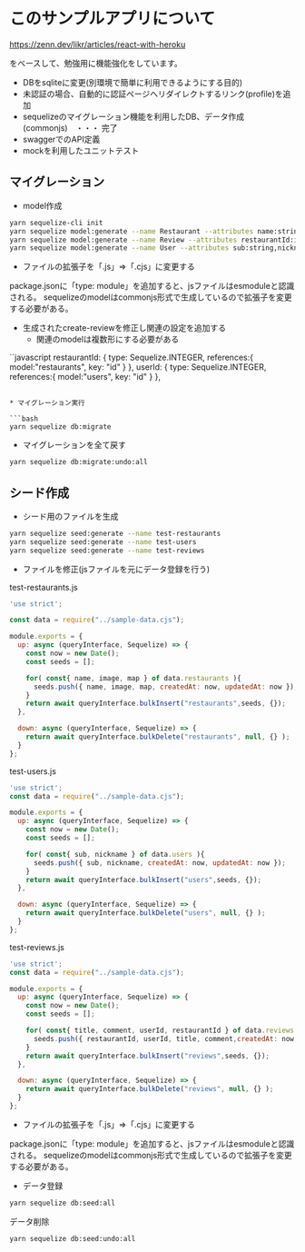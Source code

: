 # このサンプルアプリについて

https://zenn.dev/likr/articles/react-with-heroku

をベースして、勉強用に機能強化をしています。
* DBをsqliteに変更(別環境で簡単に利用できるようにする目的)
* 未認証の場合、自動的に認証ページへリダイレクトするリンク(profile)を追加
* sequelizeのマイグレーション機能を利用したDB、データ作成(commonjs)　・・・ 完了
* swaggerでのAPI定義
* mockを利用したユニットテスト



## マイグレーション
* model作成
```bash
yarn sequelize-cli init
yarn sequelize model:generate --name Restaurant --attributes name:string,image:string,map:string
yarn sequelize model:generate --name Review --attributes restaurantId:integer,userId:integer,title:string,comment:string
yarn sequelize model:generate --name User --attributes sub:string,nickname:string
```

* ファイルの拡張子を「.js」⇒「.cjs」に変更する

package.jsonに「type: module」を追加すると、jsファイルはesmoduleと認識される。
sequelizeのmodelはcommonjs形式で生成しているので拡張子を変更する必要がある。

* 生成されたcreate-reviewを修正し関連の設定を追加する
    * 関連のmodelは複数形にする必要がある

``javascript
restaurantId: {
    type: Sequelize.INTEGER,
    references:{
        model:"restaurants",
        key: "id"
    }
},
userId: {
    type: Sequelize.INTEGER,
    references:{
        model:"users",
        key: "id"
    }
},
```

* マイグレーション実行

```bash
yarn sequelize db:migrate
```

* マイグレーションを全て戻す
```bash
yarn sequelize db:migrate:undo:all
```


## シード作成
* シード用のファイルを生成

```bash
yarn sequelize seed:generate --name test-restaurants
yarn sequelize seed:generate --name test-users
yarn sequelize seed:generate --name test-reviews
```

* ファイルを修正(jsファイルを元にデータ登録を行う)

test-restaurants.js
```javascript
'use strict';

const data = require("../sample-data.cjs");

module.exports = {
  up: async (queryInterface, Sequelize) => {
    const now = new Date();
    const seeds = [];    

    for( const{ name, image, map } of data.restaurants ){
      seeds.push({ name, image, map, createdAt: now, updatedAt: now });
    }
    return await queryInterface.bulkInsert("restaurants",seeds, {});
  },

  down: async (queryInterface, Sequelize) => {
    return await queryInterface.bulkDelete("restaurants", null, {} );
  }
};

```

test-users.js
```javascript
'use strict';
const data = require("../sample-data.cjs");

module.exports = {
  up: async (queryInterface, Sequelize) => {
    const now = new Date();
    const seeds = [];    

    for( const{ sub, nickname } of data.users ){
      seeds.push({ sub, nickname, createdAt: now, updatedAt: now });
    }
    return await queryInterface.bulkInsert("users",seeds, {});
  },

  down: async (queryInterface, Sequelize) => {
    return await queryInterface.bulkDelete("users", null, {} );
  }
};
```

test-reviews.js
```javascript
'use strict';
const data = require("../sample-data.cjs");

module.exports = {
  up: async (queryInterface, Sequelize) => {
    const now = new Date();
    const seeds = [];    

    for( const{ title, comment, userId, restaurantId } of data.reviews ){
      seeds.push({ restaurantId, userId, title, comment,createdAt: now, updatedAt: now });
    }
    return await queryInterface.bulkInsert("reviews",seeds, {});
  },

  down: async (queryInterface, Sequelize) => {
    return await queryInterface.bulkDelete("reviews", null, {} );
  }
};
```


* ファイルの拡張子を「.js」⇒「.cjs」に変更する

package.jsonに「type: module」を追加すると、jsファイルはesmoduleと認識される。
sequelizeのmodelはcommonjs形式で生成しているので拡張子を変更する必要がある。

* データ登録
```bash
yarn sequelize db:seed:all
```

データ削除
```bash
yarn sequelize db:seed:undo:all
```



